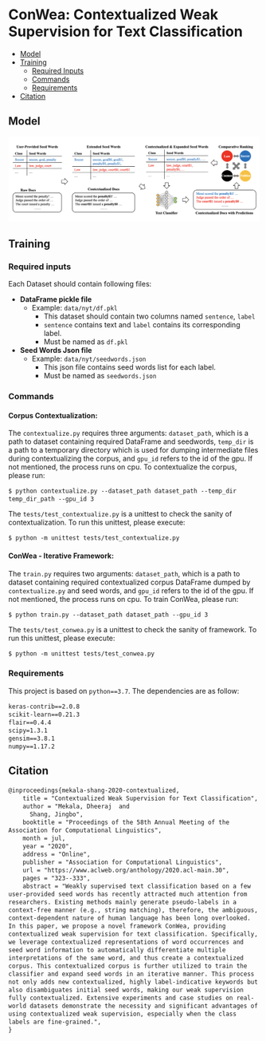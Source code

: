 # ConWea: Contextualized Weak Supervision for Text Classification

- [Model](#model)
- [Training](#training)
	- [Required Inputs](#required-inputs)
	- [Commands](#commands)
	- [Requirements](#requirements)
- [Citation](#citation)

## Model

![CONWEA-Framework](docs/ConWea-overview.png)

## Training

### Required inputs
Each Dataset should contain following files:
- **DataFrame pickle file**
  - Example: ```data/nyt/df.pkl```
    - This dataset should contain two columns named ```sentence```, ```label```
    - ```sentence``` contains text and ```label``` contains its corresponding label.
    - Must be named as ```df.pkl```
- **Seed Words Json file**
  - Example: ```data/nyt/seedwords.json```
    - This json file contains seed words list for each label.
    - Must be named as ```seedwords.json```

### Commands


#### Corpus Contextualization: 
The ```contextualize.py``` requires three arguments: ```dataset_path```, which is a path to dataset containing 
required DataFrame and seedwords, ```temp_dir``` is a path to a temporary
directory which is used for dumping intermediate files during contextualizing the corpus, and ```gpu_id``` refers to the 
id of the gpu. If not mentioned, the process runs on cpu.
To contextualize the corpus, please run:
```shell script
$ python contextualize.py --dataset_path dataset_path --temp_dir temp_dir_path --gpu_id 3
```

The ```tests/test_contextualize.py``` is a unittest to check the sanity of contextualization. To run this unittest, please execute:
```shell script
$ python -m unittest tests/test_contextualize.py
``` 
 
#### ConWea - Iterative Framework:
The ```train.py``` requires two arguments: ```dataset_path```, which is a path to dataset containing 
required contextualized corpus DataFrame dumped by ```contextualize.py``` and seed words, and ```gpu_id``` refers to the 
id of the gpu. If not mentioned, 
the process runs on cpu.
To train ConWea, please run:
```shell script
$ python train.py --dataset_path dataset_path --gpu_id 3
```

The ```tests/test_conwea.py``` is a unittest to check the sanity of framework. To run this unittest, please execute:
```shell script
$ python -m unittest tests/test_conwea.py
``` 


### Requirements

This project is based on ```python==3.7```. The dependencies are as follow:
```
keras-contrib==2.0.8
scikit-learn==0.21.3
flair==0.4.4
scipy=1.3.1
gensim==3.8.1
numpy==1.17.2
```

## Citation

```
@inproceedings{mekala-shang-2020-contextualized,
    title = "Contextualized Weak Supervision for Text Classification",
    author = "Mekala, Dheeraj  and
      Shang, Jingbo",
    booktitle = "Proceedings of the 58th Annual Meeting of the Association for Computational Linguistics",
    month = jul,
    year = "2020",
    address = "Online",
    publisher = "Association for Computational Linguistics",
    url = "https://www.aclweb.org/anthology/2020.acl-main.30",
    pages = "323--333",
    abstract = "Weakly supervised text classification based on a few user-provided seed words has recently attracted much attention from researchers. Existing methods mainly generate pseudo-labels in a context-free manner (e.g., string matching), therefore, the ambiguous, context-dependent nature of human language has been long overlooked. In this paper, we propose a novel framework ConWea, providing contextualized weak supervision for text classification. Specifically, we leverage contextualized representations of word occurrences and seed word information to automatically differentiate multiple interpretations of the same word, and thus create a contextualized corpus. This contextualized corpus is further utilized to train the classifier and expand seed words in an iterative manner. This process not only adds new contextualized, highly label-indicative keywords but also disambiguates initial seed words, making our weak supervision fully contextualized. Extensive experiments and case studies on real-world datasets demonstrate the necessity and significant advantages of using contextualized weak supervision, especially when the class labels are fine-grained.",
}
```